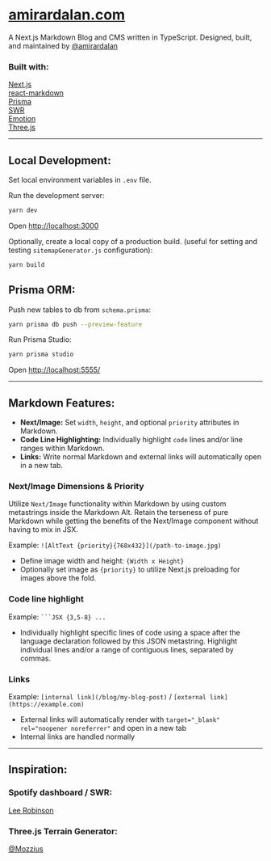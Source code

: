 # [amirardalan.com](https://amirardalan.com)

A Next.js Markdown Blog and CMS written in TypeScript. Designed, built, and maintained by [@amirardalan](https://github.com/amirardalan)

### Built with:

[Next.js](https://github.com/vercel/next.js/)  
[react-markdown](https://github.com/remarkjs/react-markdown)  
[Prisma](https://github.com/prisma/prisma)  
[SWR](https://github.com/vercel/swr)  
[Emotion](https://github.com/emotion-js/emotion)  
[Three.js](https://github.com/mrdoob/three.js/)  

---

## Local Development: 

Set local environment variables in `.env` file.

Run the development server:

```bash
yarn dev
```

Open [http://localhost:3000](http://localhost:3000)

Optionally, create a local copy of a production build. (useful for setting and testing `sitemapGenerator.js` configuration):

```bash
yarn build
```

## Prisma ORM:

Push new tables to db from `schema.prisma`:

```bash
yarn prisma db push --preview-feature
```

Run Prisma Studio:

```bash
yarn prisma studio
```

Open [http://localhost:5555/](http://localhost:5555/)

---

## Markdown Features:
- **Next/Image:** Set `width`, `height`, and optional `priority` attributes in Markdown.
- **Code Line Highlighting:** Individually highlight `code` lines and/or line ranges within Markdown.
- **Links:** Write normal Markdown and external links will automatically open in a new tab.

### Next/Image Dimensions & Priority
Utilize `Next/Image` functionality within Markdown by using custom metastrings inside the Markdown Alt.
Retain the terseness of pure Markdown while getting the benefits of the Next/Image component without having to mix in JSX.

Example: `![AltText {priority}{768x432}](/path-to-image.jpg)`
- Define image width and height: `{Width x Height}`
- Optionally set image as `{priority}` to utilize Next.js preloading for images above the fold.

### Code line highlight
Example: ` ```JSX {3,5-8} ... `
- Individually highlight specific lines of code using a space after the language declaration followed by this JSON metastring. Highlight individual lines and/or a range of contiguous lines, separated by commas.

### Links
Example: `[internal link](/blog/my-blog-post)` / `[external link](https://example.com)`
- External links will automatically render with `target="_blank" rel="noopener noreferrer"` and open in a new tab
- Internal links are handled normally

---

## Inspiration:

### Spotify dashboard / SWR:
[Lee Robinson](https://github.com/leerob/leerob.io)

### Three.js Terrain Generator:
[@Mozzius](https://github.com/Mozzius/terrain-fiber)




